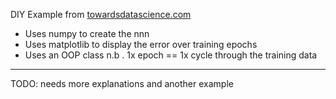 DIY Example from [towardsdatascience.com](https://towardsdatascience.com/inroduction-to-neural-networks-in-python-7e0b422e6c24)

* Uses numpy to create the nnn
* Uses matplotlib to display the error over training epochs
* Uses an OOP class
n.b . 1x epoch == 1x cycle through the training data
---
TODO: needs more explanations and another example